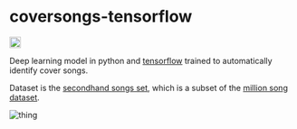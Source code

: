 # coversongs-tensorflow
<a href='https://www.recurse.com' title='Made with love at the Recurse Center'><img src='https://cloud.githubusercontent.com/assets/2883345/11325206/336ea5f4-9150-11e5-9e90-d86ad31993d8.png' height='20px'/></a>

Deep learning model in python and [tensorflow](https://www.tensorflow.org) trained to automatically identify cover songs. 

Dataset is the [secondhand songs set](http://labrosa.ee.columbia.edu/millionsong/secondhand), which is a subset of the [million song dataset](http://labrosa.ee.columbia.edu/millionsong/).


![thing](https://github.com/markostam/coversongs-dual-convnet/blob/master/Poster/WNYISPW_2016_CoverSongs.png)

